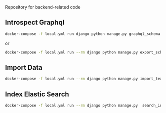 
Repository for backend-related code

## Introspect Graphql

```bash
docker-compose -f local.yml run django python manage.py graphql_schema --schema treeflow.schema.schema --out schema.graphql
```

or

```bash
docker-compose -f local.yml run --rm django python manage.py export_schema treeflow.schema > schema.graphql
```

## Import Data

```bash
docker-compose -f local.yml run --rm django python manage.py import_text /app_data/DMX-L19.csv L19  DMX "Greater Bundahisn or Iranian Bundahisn"
```

## Index Elastic Search

```bash
docker-compose -f local.yml run --rm django python manage.py  search_index --rebuild
```
